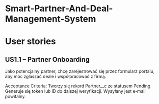 # Smart-Partner-And-Deal-Management-System

# User stories

## US1.1 – Partner Onboarding
Jako potencjalny partner,
chcę zarejestrować się przez formularz portalu,
aby móc zgłaszać deale i współpracować z firmą.

Acceptance Criteria:
Tworzy się rekord Partner__c ze statusem Pending.
Generuje się token lub ID do dalszej weryfikacji.
Wysyłany jest e-mail powitalny.


